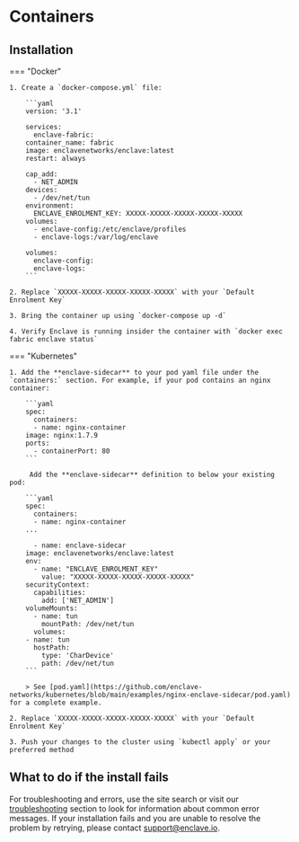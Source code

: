
# Containers

## Installation

=== "Docker"

    1. Create a `docker-compose.yml` file:

        ```yaml
        version: '3.1'

        services:
          enclave-fabric:
        container_name: fabric
        image: enclavenetworks/enclave:latest
        restart: always

        cap_add:
          - NET_ADMIN
        devices:
          - /dev/net/tun
        environment:
          ENCLAVE_ENROLMENT_KEY: XXXXX-XXXXX-XXXXX-XXXXX-XXXXX
        volumes:
          - enclave-config:/etc/enclave/profiles
          - enclave-logs:/var/log/enclave

        volumes:
          enclave-config:
          enclave-logs:
        ```

    2. Replace `XXXXX-XXXXX-XXXXX-XXXXX-XXXXX` with your `Default Enrolment Key`

    3. Bring the container up using `docker-compose up -d`

    4. Verify Enclave is running insider the container with `docker exec fabric enclave status`

=== "Kubernetes"

    1. Add the **enclave-sidecar** to your pod yaml file under the `containers:` section. For example, if your pod contains an nginx container:

        ```yaml
        spec:
          containers:
          - name: nginx-container
        image: nginx:1.7.9
        ports:
          - containerPort: 80
        ```

         Add the **enclave-sidecar** definition to below your existing pod:

        ```yaml
        spec:
          containers:
          - name: nginx-container
        ...
        
          - name: enclave-sidecar
        image: enclavenetworks/enclave:latest
        env:
          - name: "ENCLAVE_ENROLMENT_KEY"
            value: "XXXXX-XXXXX-XXXXX-XXXXX-XXXXX"
        securityContext:
          capabilities:
            add: ['NET_ADMIN']
        volumeMounts:
          - name: tun
            mountPath: /dev/net/tun
          volumes:
        - name: tun
          hostPath:
            type: 'CharDevice'
            path: /dev/net/tun
        ```

        > See [pod.yaml](https://github.com/enclave-networks/kubernetes/blob/main/examples/nginx-enclave-sidecar/pod.yaml) for a complete example. 

    2. Replace `XXXXX-XXXXX-XXXXX-XXXXX-XXXXX` with your `Default Enrolment Key`

    3. Push your changes to the cluster using `kubectl apply` or your preferred method

## What to do if the install fails

For troubleshooting and errors, use the site search or visit our [troubleshooting](/troubleshooting/) section to look for information about common error messages. If your installation fails and you are unable to resolve the problem by retrying, please contact <a href="mailto:support@enclave.io">support@enclave.io</a>.